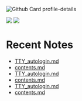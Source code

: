 <!--
**dino920135/dino920135** is a ✨ _special_ ✨ repository because its `README.md` (this file) appears on your GitHub profile.
-->
<!-- # About me -->

![Github Card profile-details](http://github-profile-summary-cards.vercel.app/api/cards/profile-details?username=dino920135&theme=github_dark)

![](http://github-profile-summary-cards.vercel.app/api/cards/stats?username=dino920135&theme=github_dark) ![](http://github-profile-summary-cards.vercel.app/api/cards/most-commit-language?username=dino920135&theme=github_dark)

# Recent Notes
<!-- BLOG-POST-LIST:START -->
<!-- BLOG-POST-LIST:END -->
* [TTY_autologin.md](https://github.com/dino920135/Notes/blob/main/pages/TTY_autologin.md)
* [contents.md](https://github.com/dino920135/Notes/blob/main/pages/contents.md)
* [TTY_autologin.md](https://github.com/dino920135/Notes/blob/main/pages/TTY_autologin.md)
* [contents.md](https://github.com/dino920135/Notes/blob/main/pages/contents.md)
* [TTY_autologin.md](https://github.com/dino920135/Notes/blob/main/pages/TTY_autologin.md)
* [contents.md](https://github.com/dino920135/Notes/blob/main/pages/contents.md)
